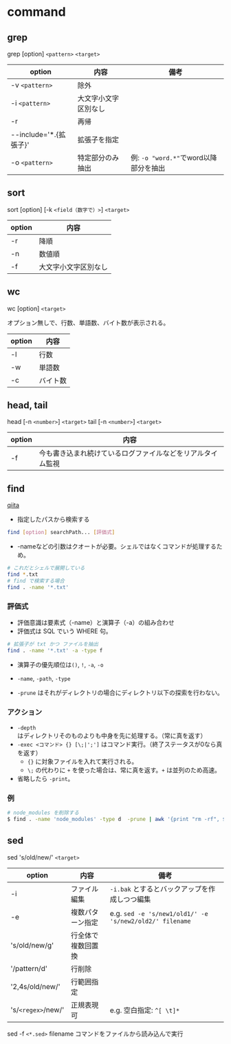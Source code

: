 # command

## grep

grep [option] `<pattern>` `<target>`

| option | 内容 | 備考 |
| --- | --- | --- |
| -v `<pattern>` | 除外 |
| -i `<pattern>` | 大文字小文字区別なし |
| -r | 再帰 |
| --include='*.{拡張子}' | 拡張子を指定 |
| -o `<pattern>` | 特定部分のみ抽出 | 例: `-o "word.*"`でword以降部分を抽出 |

## sort

sort [option] [-k `<field（数字で）>`] `<target>`

| option | 内容 |
| --- | --- |
| -r | 降順 |
| -n | 数値順 |
| -f | 大文字小文字区別なし |

## wc

wc [option] `<target>`

オプション無しで、行数、単語数、バイト数が表示される。

| option | 内容 |
| --- | --- |
| -l | 行数 |
| -w | 単語数 |
| -c | バイト数 |

## head, tail

head [-n `<number>`] `<target>`
tail [-n `<number>`] `<target>`

| option | 内容 |
| --- | --- |
| -f | 今も書き込まれ続けているログファイルなどをリアルタイム監視 |

## find

[qiita](https://qiita.com/ko1nksm/items/7fec71f78a394a80ed2b)

- 指定したパスから検索する

```sh
find [option] searchPath... [評価式]
```

- -nameなどの引数はクオートが必要。シェルではなくコマンドが処理するため。

```sh
# これだとシェルで展開している
find *.txt
# find で検索する場合
find . -name '*.txt'
```

### 評価式

- 評価意識は要素式（-name）と演算子（-a）の組み合わせ
- 評価式は SQL でいう WHERE 句。

```sh
# 拡張子が txt かつ ファイルを抽出
find . -name '*.txt' -a -type f
```

- 演算子の優先順位は`()`, `!`, `-a`, `-o`

- `-name`, `-path`, `-type`
- `-prune` はそれがディレクトリの場合にディレクトリ以下の探索を行わない。

### アクション

- `-depth` はディレクトリそのものよりも中身を先に処理する。（常に真を返す）
- `-exec <コマンド> {} [\;|';']` はコマンド実行。（終了ステータスが0なら真を返す）
  - `{}` に対象ファイルを入れて実行される。
  - `\;` の代わりに `+` を使った場合は、常に真を返す。`+` は並列のため高速。
- 省略したら `-print`。

### 例

```sh
# node_modules を削除する
$ find . -name 'node_modules' -type d  -prune | awk '{print "rm -rf", $0}' | sh
```

## sed

sed 's/old/new/' `<target>`

| option | 内容 | 備考 |
| --- | --- | --- |
| -i | ファイル編集 | `-i.bak` とするとバックアップを作成しつつ編集 |
| -e | 複数パターン指定 | e.g. `sed -e 's/new1/old1/' -e 's/new2/old2/' filename` |
| 's/old/new/g' | 行全体で複数回置換 |  |
| '/pattern/d' | 行削除 |  |
| '2,4s/old/new/' | 行範囲指定 |  |
| 's/`<regex>`/new/' | 正規表現可 | e.g. 空白指定: `^[ \t]*` |

sed -f `<*.sed>` filename
コマンドをファイルから読み込んで実行
